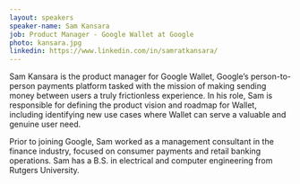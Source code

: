 ```yaml
---
layout: speakers
speaker-name: Sam Kansara
job: Product Manager - Google Wallet at Google
photo: kansara.jpg
linkedin: https://www.linkedin.com/in/samratkansara/
---
```

Sam Kansara is the product manager for Google Wallet, Google’s person-to-person payments platform tasked with the mission of making sending money between users a truly frictionless experience. In his role, Sam is responsible for defining the product vision and roadmap for Wallet, including identifying new use cases where Wallet can serve a valuable and genuine user need.

Prior to joining Google, Sam worked as a management consultant in the finance industry, focused on consumer payments and retail banking operations. Sam has a B.S. in electrical and computer engineering from Rutgers University.
